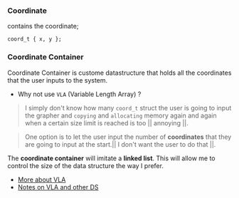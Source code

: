 ### Coordinate

contains the coordinate; 

```
coord_t { x, y };
```


### Coordinate Container

Coordinate Container is custome datastructure that holds all the 
coordinates that the user inputs to the system. 

- Why not use `VLA` (Variable Length Array) ?

> I simply don't know how many `coord_t` struct the user is going to input
the grapher and `copying` and `allocating` memory again and again when a
certain size limit is reached is too || annoying ||.

> One option is to let the user input the number of **coordinates** that they
are going to input at the start.|| I don't want the user to do that ||.

The **coordinate container** will imitate a **linked list**. This will allow me to 
control the size of the data structure the way I prefer.

- [More about VLA](https://blog.joren.ga/vla-pitfalls)
- [Notes on VLA and other DS]()


